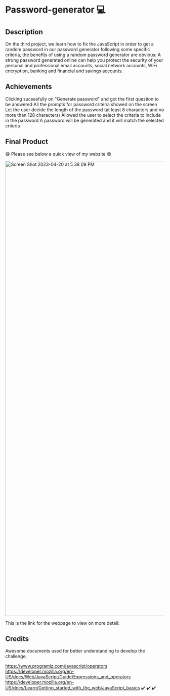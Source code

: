# Password-generator 💻

## Description
On the third project, we learn how to fix the JavaScript in order to get a random password in our password generator following some specific criteria, the benefits of using a random password generator are obvious: A strong password generated online can help you protect the security of your personal and professional email accounts, social network accounts, WiFi encryption, banking and financial and savings accounts.

## Achievements

Clicking sucsesfully on "Generate password" and got the first question to be answered
All the prompts for password criteria showed on the screen
Let the user decide the length of the password (at least 8 characters and no more than 128 characters)
Allowed the user to select the criteria to include in the password
A password will be generated and it will match the selected criteria

## Final Product
😄 Please see below a quick view of my website 😄
 
<img width="1440" alt="Screen Shot 2023-04-20 at 5 38 09 PM" src="https://user-images.githubusercontent.com/128196586/233493327-9d367387-3ff3-4230-b68e-a2f8adf9c8ae.png">

This is the link for the webpage to view on more detail: 

## Credits
Awesome documents used for better understanding to develop the challenge,

https://www.programiz.com/javascript/operators
https://developer.mozilla.org/en-US/docs/Web/JavaScript/Guide/Expressions_and_operators
https://developer.mozilla.org/en-US/docs/Learn/Getting_started_with_the_web/JavaScript_basics
✔️ ✔️ ✔️
